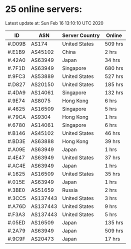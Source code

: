 # 25 online servers:

Latest update at: Sun Feb 16 13:10:10 UTC 2020

| ID | ASN | Server Country | Online |
| -- | --- | -------------- | ------ |
| #.D09B | AS174 | United States | 509 hrs |
| #.E1B9 | AS45102 | China | 2 hrs |
| #.42A0 | AS63949 | Japan | 34 hrs |
| #.7F1D | AS63949 | Singapore | 680 hrs |
| #.9FC3 | AS53889 | United States | 527 hrs |
| #.D827 | AS20150 | United States | 185 hrs |
| #.4DA9 | AS14061 | Singapore | 132 hrs |
| #.9E74 | AS8075 | Hong Kong | 6 hrs |
| #.4625 | AS16509 | Singapore | 5 hrs |
| #.79CA | AS9304 | Hong Kong | 1 hrs |
| #.6780 | AS14061 | Singapore | 6 hrs |
| #.B146 | AS45102 | United States | 46 hrs |
| #.BD3E | AS63888 | Hong Kong | 39 hrs |
| #.A09E | AS63949 | Japan | 1 hrs |
| #.4E47 | AS63949 | United States | 37 hrs |
| #.AC4E | AS63949 | Japan | 1 hrs |
| #.1625 | AS16509 | United States | 35 hrs |
| #.015E | AS63949 | Japan | 1 hrs |
| #.3BE0 | AS51659 | Russia | 2 hrs |
| #.3CC5 | AS137443 | United States | 3 hrs |
| #.A76D | AS137443 | United States | 9 hrs |
| #.F3A3 | AS137443 | United States | 5 hrs |
| #.05ED | AS16509 | Japan | 135 hrs |
| #.2A79 | AS63949 | Japan | 509 hrs |
| #.9C9F | AS20473 | Japan | 17 hrs |

